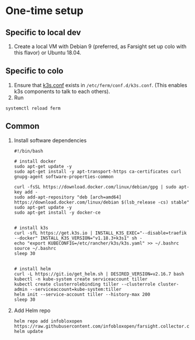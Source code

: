 # One-time setup
## Specific to local dev
1. Create a local VM with Debian 9 (preferred, as Farsight set up colo with this flavor) or Ubuntu 18.04.

## Specific to colo
1. Ensure that [k3s.conf](./setup/etc/ferm/conf.d/k3s.conf) exists in `/etc/ferm/conf.d/k3s.conf`. (This enables k3s components to talk to each others).
1. Run
```
systemctl reload ferm
```

## Common
1. Install software dependencies
    ```
    #!/bin/bash

    # install docker
    sudo apt-get update -y
    sudo apt-get install -y apt-transport-https ca-certificates curl gnupg-agent software-properties-common

    curl -fsSL https://download.docker.com/linux/debian/gpg | sudo apt-key add -
    sudo add-apt-repository "deb [arch=amd64] https://download.docker.com/linux/debian $(lsb_release -cs) stable"
    sudo apt-get update -y
    sudo apt-get install -y docker-ce


    # install k3s
    curl -sfL https://get.k3s.io | INSTALL_K3S_EXEC="--disable=traefik --docker" INSTALL_K3S_VERSION="v1.18.3+k3s1" sh -
    echo "export KUBECONFIG=/etc/rancher/k3s/k3s.yaml" >> ~/.bashrc
    source ~/.bashrc
    sleep 30


    # install helm
    curl -L https://git.io/get_helm.sh | DESIRED_VERSION=v2.16.7 bash
    kubectl -n kube-system create serviceaccount tiller
    kubectl create clusterrolebinding tiller --clusterrole cluster-admin --serviceaccount=kube-system:tiller
    helm init --service-account tiller --history-max 200
    sleep 30
    ```

1. Add Helm repo
    ```
    helm repo add infobloxopen https://raw.githubusercontent.com/infobloxopen/farsight.collector.colo/master/colo/charts
    helm update
    ```